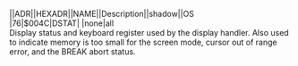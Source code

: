 ||ADR||HEXADR||NAME||Description||shadow||OS  
|76|$004C|DSTAT| |none|all  
Display status and keyboard register used by the display handler. Also used to indicate memory is too small for the screen mode, cursor out of range error, and the BREAK abort status.  
